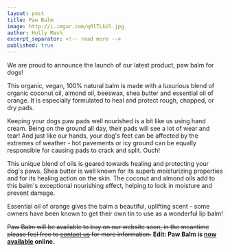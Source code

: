 ```yaml
---
layout: post
title: Paw Balm
image: http://i.imgur.com/qOlTLkUl.jpg
author: Holly Mash
excerpt_separator: <!-- read more -->
published: true
---
```

We are proud to announce the launch of our latest product, paw balm for dogs!

This organic, vegan, 100% natural balm is made with a luxurious blend of organic coconut oil, almond oil, beeswax, shea butter and essential oil of orange. It is especially formulated to heal and protect rough, chapped, or dry pads.

<!-- read more -->

Keeping your dogs paw pads well nourished is a bit like us using hand cream. Being on the ground all day, their pads will see a lot of wear and tear! And just like our hands, your dog's feet can be affected by the extremes of weather - hot pavements or icy ground can be equally responsible for causing pads to crack and split. Ouch!

This unique blend of oils is geared towards healing and protecting your dog's paws. Shea butter is well known for its superb moisturizing properties and for its healing action on the skin. The coconut and almond oils add to this balm's exceptional nourishing effect, helping to lock in moisture and prevent damage.

Essential oil of orange gives the balm a beautiful, uplifting scent - some owners have been known to get their own tin to use as a wonderful lip balm!

~~Paw Balm will be available to buy on our website soon, in the meantime please feel free to [contact us](/contact/) for more information.~~ **Edit: Paw Balm is [now available](/products/balms/) online.**
